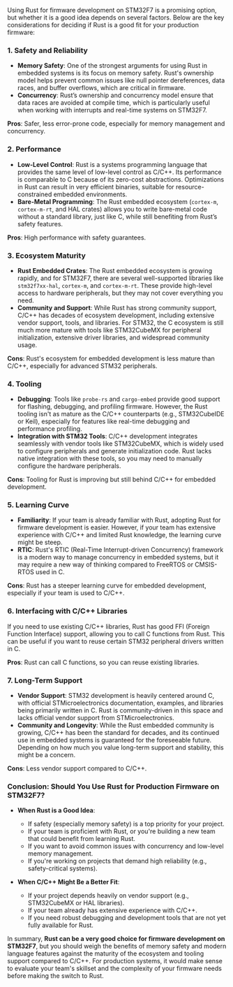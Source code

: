 Using Rust for firmware development on STM32F7 is a promising option, but whether it is a good idea depends on several factors. Below are the key considerations for deciding if Rust is a good fit for your production firmware:

### 1. **Safety and Reliability**
- **Memory Safety**: One of the strongest arguments for using Rust in embedded systems is its focus on memory safety. Rust's ownership model helps prevent common issues like null pointer dereferences, data races, and buffer overflows, which are critical in firmware.
- **Concurrency**: Rust’s ownership and concurrency model ensure that data races are avoided at compile time, which is particularly useful when working with interrupts and real-time systems on STM32F7.

**Pros**: Safer, less error-prone code, especially for memory management and concurrency.

### 2. **Performance**
- **Low-Level Control**: Rust is a systems programming language that provides the same level of low-level control as C/C++. Its performance is comparable to C because of its zero-cost abstractions. Optimizations in Rust can result in very efficient binaries, suitable for resource-constrained embedded environments.
- **Bare-Metal Programming**: The Rust embedded ecosystem (`cortex-m`, `cortex-m-rt`, and HAL crates) allows you to write bare-metal code without a standard library, just like C, while still benefiting from Rust’s safety features.

**Pros**: High performance with safety guarantees.

### 3. **Ecosystem Maturity**
- **Rust Embedded Crates**: The Rust embedded ecosystem is growing rapidly, and for STM32F7, there are several well-supported libraries like `stm32f7xx-hal`, `cortex-m`, and `cortex-m-rt`. These provide high-level access to hardware peripherals, but they may not cover everything you need.
- **Community and Support**: While Rust has strong community support, C/C++ has decades of ecosystem development, including extensive vendor support, tools, and libraries. For STM32, the C ecosystem is still much more mature with tools like STM32CubeMX for peripheral initialization, extensive driver libraries, and widespread community usage.

**Cons**: Rust's ecosystem for embedded development is less mature than C/C++, especially for advanced STM32 peripherals.

### 4. **Tooling**
- **Debugging**: Tools like `probe-rs` and `cargo-embed` provide good support for flashing, debugging, and profiling firmware. However, the Rust tooling isn't as mature as the C/C++ counterparts (e.g., STM32CubeIDE or Keil), especially for features like real-time debugging and performance profiling.
- **Integration with STM32 Tools**: C/C++ development integrates seamlessly with vendor tools like STM32CubeMX, which is widely used to configure peripherals and generate initialization code. Rust lacks native integration with these tools, so you may need to manually configure the hardware peripherals.

**Cons**: Tooling for Rust is improving but still behind C/C++ for embedded development.

### 5. **Learning Curve**
- **Familiarity**: If your team is already familiar with Rust, adopting Rust for firmware development is easier. However, if your team has extensive experience with C/C++ and limited Rust knowledge, the learning curve might be steep.
- **RTIC**: Rust's RTIC (Real-Time Interrupt-driven Concurrency) framework is a modern way to manage concurrency in embedded systems, but it may require a new way of thinking compared to FreeRTOS or CMSIS-RTOS used in C.

**Cons**: Rust has a steeper learning curve for embedded development, especially if your team is used to C/C++.

### 6. **Interfacing with C/C++ Libraries**
If you need to use existing C/C++ libraries, Rust has good FFI (Foreign Function Interface) support, allowing you to call C functions from Rust. This can be useful if you want to reuse certain STM32 peripheral drivers written in C.

**Pros**: Rust can call C functions, so you can reuse existing libraries.

### 7. **Long-Term Support**
- **Vendor Support**: STM32 development is heavily centered around C, with official STMicroelectronics documentation, examples, and libraries being primarily written in C. Rust is community-driven in this space and lacks official vendor support from STMicroelectronics.
- **Community and Longevity**: While the Rust embedded community is growing, C/C++ has been the standard for decades, and its continued use in embedded systems is guaranteed for the foreseeable future. Depending on how much you value long-term support and stability, this might be a concern.

**Cons**: Less vendor support compared to C/C++.

### Conclusion: Should You Use Rust for Production Firmware on STM32F7?

- **When Rust is a Good Idea**:
  - If safety (especially memory safety) is a top priority for your project.
  - If your team is proficient with Rust, or you're building a new team that could benefit from learning Rust.
  - If you want to avoid common issues with concurrency and low-level memory management.
  - If you're working on projects that demand high reliability (e.g., safety-critical systems).

- **When C/C++ Might Be a Better Fit**:
  - If your project depends heavily on vendor support (e.g., STM32CubeMX or HAL libraries).
  - If your team already has extensive experience with C/C++.
  - If you need robust debugging and development tools that are not yet fully available for Rust.

In summary, **Rust can be a very good choice for firmware development on STM32F7**, but you should weigh the benefits of memory safety and modern language features against the maturity of the ecosystem and tooling support compared to C/C++. For production systems, it would make sense to evaluate your team's skillset and the complexity of your firmware needs before making the switch to Rust.